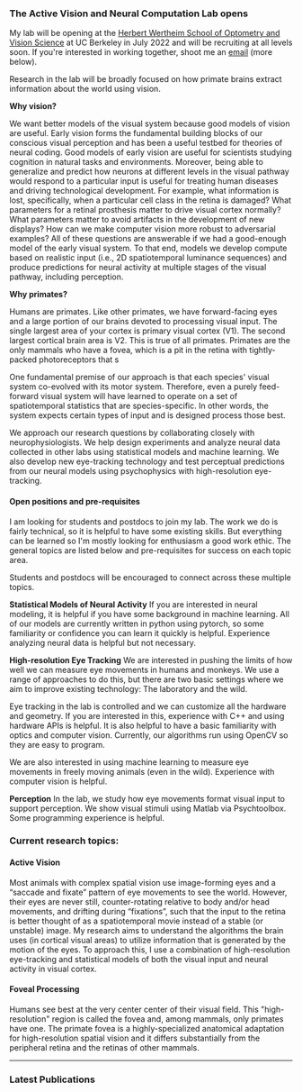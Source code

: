 <script>
  import LinesHr from "../components/LinesHr.svelte";
  import LatestPublications from "../components/LatestPublications.svelte";
</script>

### The Active Vision and Neural Computation Lab opens

My lab will be opening at the [Herbert Wertheim School of Optometry and Vision Science](https://optometry.berkeley.edu/) at UC Berkeley in July 2022 and will be recruiting at all levels soon. If you're interested in working together, shoot me an [email](yates@berkeley.edu) (more below).

Research in the lab will be broadly focused on how primate brains extract information about the world using vision.

**Why vision?**

We want better models of the visual system because good models of vision are useful. Early vision forms the fundamental building blocks of our conscious visual perception and has been a useful testbed for theories of neural coding. Good models of early vision are useful for scientists studying cognition in natural tasks and environments. Moreover, being able to generalize and predict how neurons at different levels in the visual pathway would respond to a particular input is useful for treating human diseases and driving technological development. For example, what information is lost, specifically, when a particular cell class in the retina is damaged? What parameters for a retinal prosthesis matter to drive visual cortex normally? What parameters matter to avoid artifacts in the development of new displays? How can we make computer vision more robust to adversarial examples? All of these questions are answerable if we had a good-enough model of the early visual system. To that end, models we develop compute based on realistic input (i.e., 2D spatiotemporal luminance sequences) and produce predictions for neural activity at multiple stages of the visual pathway, including perception.


**Why primates?**

Humans are primates. Like other primates, we have forward-facing eyes and a large portion of our brains devoted to processing visual input. The single largest area of your cortex is primary visual cortex (V1). The second largest cortical brain area is V2. This is true of all primates. Primates are the only mammals who have a fovea, which is a pit in the retina with tightly-packed photoreceptors that s

One fundamental premise of our approach is that each species' visual system co-evolved with its motor system. Therefore, even a purely feed-forward visual system will have learned to operate on a set of spatiotemporal statistics that are species-specific. In other words, the system expects certain types of input and is designed process those best.

We approach our research questions by collaborating closely with neurophysiologists. We help design experiments and analyze neural data collected in other labs using statistical models and machine learning. We also develop new eye-tracking technology and test perceptual predictions from our neural models using psychophysics with high-resolution eye-tracking.

#### Open positions and pre-requisites
I am looking for students and postdocs to join my lab. The work we do is fairly technical, so it is helpful to have some existing skills. But everything can be learned so I'm mostly looking for enthusiasm a good work ethic. The general topics are listed below and pre-requisites for success on each topic area.

Students and postdocs will be encouraged to connect across these multiple topics. 

**Statistical Models of Neural Activity**
If you are interested in neural modeling, it is helpful if you have some background in machine learning. All of our models are currently written in python using pytorch, so some familiarity or confidence you can learn it quickly is helpful. Experience analyzing neural data is helpful but not necessary.

**High-resolution Eye Tracking**
We are interested in pushing the limits of how well we can measure eye movements in humans and monkeys. We use a range of approaches to do this, but there are two basic settings where we aim to improve existing technology: The laboratory and the wild.

Eye tracking in the lab is controlled and we can customize all the hardware and geometry. If you are interested in this, experience with C++ and using hardware APIs is helpful. It is also helpful to have a basic familiarity with optics and computer vision. Currently, our algorithms run using OpenCV so they are easy to program.

We are also interested in using machine learning to measure eye movements in freely moving animals (even in the wild). Experience with computer vision is helpful.

**Perception**
In the lab, we study how eye movements format visual input to support perception. We show visual stimuli using Matlab via Psychtoolbox. Some programming experience is helpful.


<LinesHr />

### Current research topics:
#### Active Vision

Most animals with complex spatial vision use image-forming eyes and a “saccade and fixate” pattern of eye movements to see the world. However, their eyes are never still, counter-rotating relative to body and/or head movements, and drifting during “fixations”, such that the input to the retina is better thought of as a spatiotemporal movie instead of a stable (or unstable) image. My research aims to understand the algorithms the brain uses (in cortical visual areas) to utilize information that is generated by the motion of the eyes. To approach this, I use a combination of high-resolution eye-tracking and statistical models of both the visual input and neural activity in visual cortex.

#### Foveal Processing

Humans see best at the very center center of their visual field. This "high-resolution" region is called the fovea and, among mammals, only primates have one. The primate fovea is a highly-specialized anatomical adaptation for high-resolution spatial vision and it differs substantially from the peripheral retina and the retinas of other mammals.

---

### Latest Publications

<LatestPublications title="HI" />
